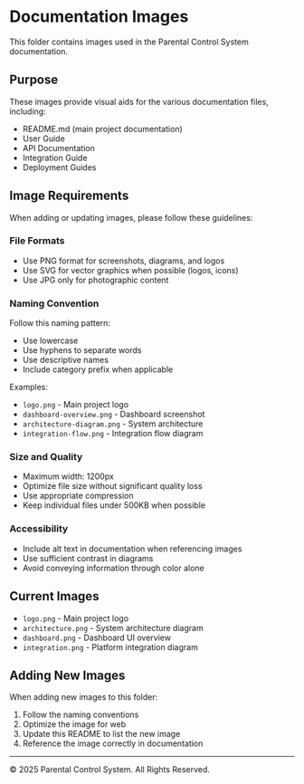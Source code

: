 # Documentation Images

This folder contains images used in the Parental Control System documentation.

## Purpose

These images provide visual aids for the various documentation files, including:
- README.md (main project documentation)
- User Guide
- API Documentation
- Integration Guide
- Deployment Guides

## Image Requirements

When adding or updating images, please follow these guidelines:

### File Formats

- Use PNG format for screenshots, diagrams, and logos
- Use SVG for vector graphics when possible (logos, icons)
- Use JPG only for photographic content

### Naming Convention

Follow this naming pattern:
- Use lowercase
- Use hyphens to separate words
- Use descriptive names
- Include category prefix when applicable

Examples:
- `logo.png` - Main project logo
- `dashboard-overview.png` - Dashboard screenshot
- `architecture-diagram.png` - System architecture
- `integration-flow.png` - Integration flow diagram

### Size and Quality

- Maximum width: 1200px
- Optimize file size without significant quality loss
- Use appropriate compression
- Keep individual files under 500KB when possible

### Accessibility

- Include alt text in documentation when referencing images
- Use sufficient contrast in diagrams
- Avoid conveying information through color alone

## Current Images

- `logo.png` - Main project logo
- `architecture.png` - System architecture diagram
- `dashboard.png` - Dashboard UI overview
- `integration.png` - Platform integration diagram

## Adding New Images

When adding new images to this folder:
1. Follow the naming conventions
2. Optimize the image for web
3. Update this README to list the new image
4. Reference the image correctly in documentation

---

© 2025 Parental Control System. All Rights Reserved.
